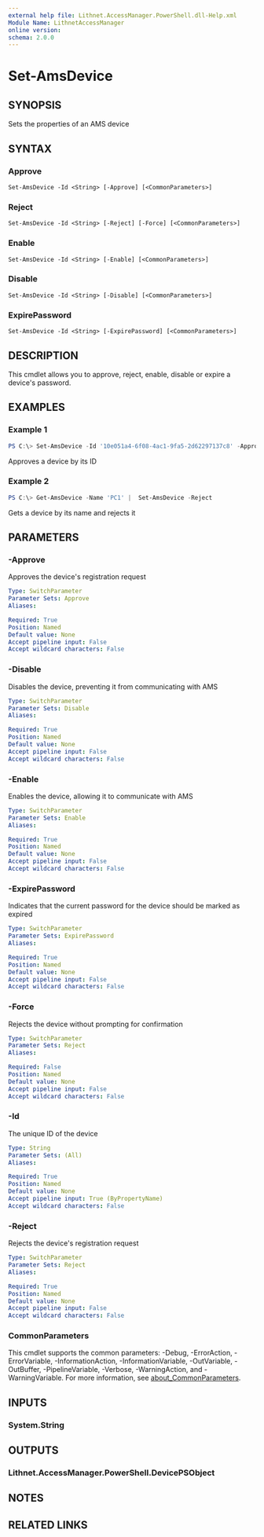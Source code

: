 ```yaml
---
external help file: Lithnet.AccessManager.PowerShell.dll-Help.xml
Module Name: LithnetAccessManager
online version:
schema: 2.0.0
---
```


# Set-AmsDevice

## SYNOPSIS
Sets the properties of an AMS device

## SYNTAX

### Approve
```
Set-AmsDevice -Id <String> [-Approve] [<CommonParameters>]
```

### Reject
```
Set-AmsDevice -Id <String> [-Reject] [-Force] [<CommonParameters>]
```

### Enable
```
Set-AmsDevice -Id <String> [-Enable] [<CommonParameters>]
```

### Disable
```
Set-AmsDevice -Id <String> [-Disable] [<CommonParameters>]
```

### ExpirePassword
```
Set-AmsDevice -Id <String> [-ExpirePassword] [<CommonParameters>]
```

## DESCRIPTION
This cmdlet allows you to approve, reject, enable, disable or expire a device's password.

## EXAMPLES

### Example 1
```powershell
PS C:\> Set-AmsDevice -Id '10e051a4-6f08-4ac1-9fa5-2d62297137c8' -Approve
```

Approves a device by its ID


### Example 2
```powershell
PS C:\> Get-AmsDevice -Name 'PC1' |  Set-AmsDevice -Reject
```

Gets a device by its name and rejects it


## PARAMETERS

### -Approve
Approves the device's registration request

```yaml
Type: SwitchParameter
Parameter Sets: Approve
Aliases:

Required: True
Position: Named
Default value: None
Accept pipeline input: False
Accept wildcard characters: False
```

### -Disable
Disables the device, preventing it from communicating with AMS

```yaml
Type: SwitchParameter
Parameter Sets: Disable
Aliases:

Required: True
Position: Named
Default value: None
Accept pipeline input: False
Accept wildcard characters: False
```

### -Enable
Enables the device, allowing it to communicate with AMS

```yaml
Type: SwitchParameter
Parameter Sets: Enable
Aliases:

Required: True
Position: Named
Default value: None
Accept pipeline input: False
Accept wildcard characters: False
```

### -ExpirePassword
Indicates that the current password for the device should be marked as expired

```yaml
Type: SwitchParameter
Parameter Sets: ExpirePassword
Aliases:

Required: True
Position: Named
Default value: None
Accept pipeline input: False
Accept wildcard characters: False
```

### -Force
Rejects the device without prompting for confirmation

```yaml
Type: SwitchParameter
Parameter Sets: Reject
Aliases:

Required: False
Position: Named
Default value: None
Accept pipeline input: False
Accept wildcard characters: False
```

### -Id
The unique ID of the device

```yaml
Type: String
Parameter Sets: (All)
Aliases:

Required: True
Position: Named
Default value: None
Accept pipeline input: True (ByPropertyName)
Accept wildcard characters: False
```

### -Reject
Rejects the device's registration request

```yaml
Type: SwitchParameter
Parameter Sets: Reject
Aliases:

Required: True
Position: Named
Default value: None
Accept pipeline input: False
Accept wildcard characters: False
```

### CommonParameters
This cmdlet supports the common parameters: -Debug, -ErrorAction, -ErrorVariable, -InformationAction, -InformationVariable, -OutVariable, -OutBuffer, -PipelineVariable, -Verbose, -WarningAction, and -WarningVariable. For more information, see [about_CommonParameters](http://go.microsoft.com/fwlink/?LinkID=113216).

## INPUTS

### System.String

## OUTPUTS

### Lithnet.AccessManager.PowerShell.DevicePSObject

## NOTES

## RELATED LINKS

